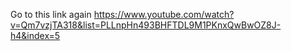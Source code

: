 Go to this link again
https://www.youtube.com/watch?v=Qm7vzjTA318&list=PLLnpHn493BHFTDL9M1PKnxQwBwOZ8J-h4&index=5